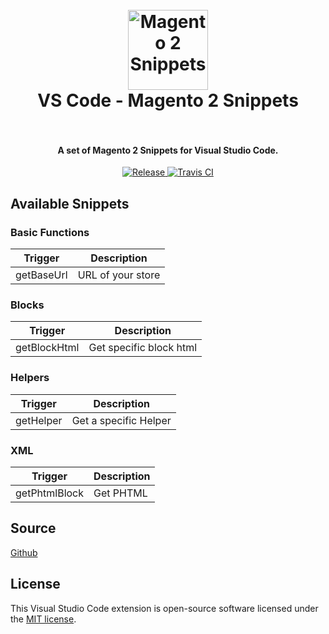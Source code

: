 <h1 align="center">
  <br>
    <img src="https://cdn.rawgit.com/rafaelstz/magento2-snippets-visualstudio/master/images/icon.png" alt="Magento 2 Snippets" width="128" height="128">    
  <br>
  VS Code - Magento 2 Snippets
  <br>
  <br>
</h1>

<h4 align="center">A set of Magento 2 Snippets for Visual Studio Code.</h4>

<p align="center">  
  <a href="https://github.com/rafaelstz/magento2-snippets-visualstudio/releases">
    <img src="https://img.shields.io/github/release/rafaelstz/magento2-snippets-visualstudio.svg" alt="Release">
  </a>
  <a href="https://travis-ci.org/rafaelstz/magento2-snippets-visualstudio/">
    <img src="https://travis-ci.org/rafaelstz/magento2-snippets-visualstudio.svg?branch=master" alt="Travis CI">
  </a>
</p>

## Available Snippets

### Basic Functions

Trigger | Description
--- | ---
getBaseUrl | URL of your store

### Blocks

Trigger | Description
--- | ---
getBlockHtml | Get specific block html

### Helpers

Trigger | Description
--- | ---
getHelper | Get a specific Helper

### XML

Trigger | Description
--- | ---
getPhtmlBlock | Get PHTML

## Source

[Github](https://github.com/rafaelstz/magento2-snippets-visualstudio)

## License

This Visual Studio Code extension is open-source software licensed under the [MIT license](http://opensource.org/licenses/MIT).
